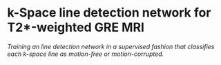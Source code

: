 # k-Space line detection network for T2*-weighted GRE MRI

_Training an line detection network in a supervised fashion that classifies each k-space line as motion-free or 
motion-corrupted._

